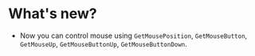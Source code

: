# What's new?
* Now you can control mouse using `GetMousePosition`, `GetMouseButton`, `GetMouseUp`, `GetMouseButtonUp`, `GetMouseButtonDown`.
